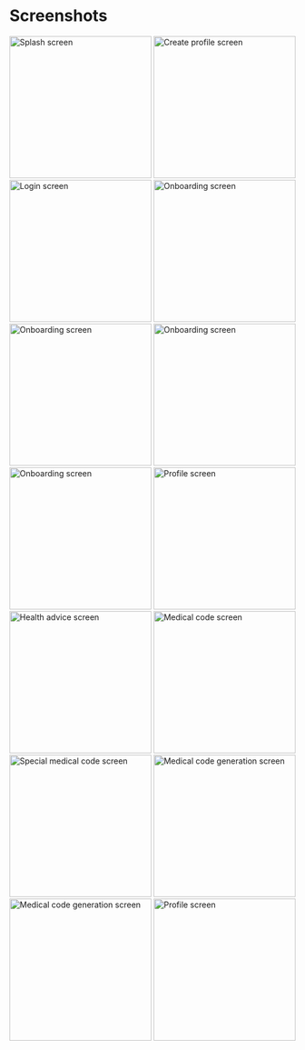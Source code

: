 # Screenshots

<img src="assets/splash.jpeg" alt="Splash screen" width="250"/>
<img src="assets/create_profile.jpeg" alt="Create profile screen" width="250"/>
<img src="assets/login.jpeg" alt="Login screen" width="250"/>
<img src="assets/onboarding_1.jpeg" alt="Onboarding screen" width="250"/>
<img src="assets/onboarding_2.jpeg" alt="Onboarding screen" width="250"/>
<img src="assets/onboarding_3.jpeg" alt="Onboarding screen" width="250"/>
<img src="assets/onboarding_4.jpeg" alt="Onboarding screen" width="250"/>
<img src="assets/profile_healthy.jpeg" alt="Profile screen" width="250"/>
<img src="assets/health_advice.jpeg" alt="Health advice screen" width="250"/>
<img src="assets/medical_code_enter.jpeg" alt="Medical code screen" width="250"/>
<img src="assets/medical_code.jpeg" alt="Special medical code screen" width="250"/>
<img src="assets/medical_generate_1.jpeg" alt="Medical code generation screen" width="250"/>
<img src="assets/medical_generate_2.jpeg" alt="Medical code generation screen" width="250"/>
<img src="assets/profile_infected.jpeg" alt="Profile screen" width="250"/>

